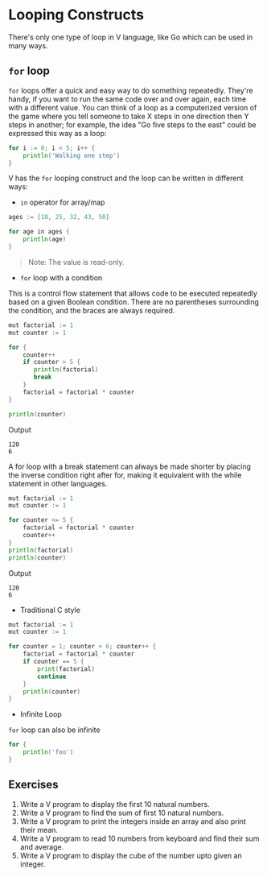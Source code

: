 # Looping Constructs

There's only one type of loop in V language, like Go which can be used in many ways.

## `for` loop

`for` loops offer a quick and easy way to do something repeatedly.
They're handy, if you want to run the same code over and over again, each time with a different value.
You can think of a loop as a computerized version of the game where you tell someone to take X steps in one direction then Y steps in another;
for example, the idea "Go five steps to the east" could be expressed this way as a loop:

```go
for i := 0; i < 5; i++ {
    println('Walking one step')
}
```

V has the `for` looping construct and the loop can be written in different ways:

- `in` operator for array/map

```go
ages := [18, 25, 32, 43, 50]

for age in ages {
    println(age)
}
```

> Note: The value is read-only.

- `for` loop with a condition

This is a control flow statement that allows code to be executed repeatedly based on a given Boolean condition.
There are no parentheses surrounding the condition, and the braces are always required.

```go
mut factorial := 1
mut counter := 1

for {
    counter++
    if counter > 5 {
       println(factorial)
       break
    }
    factorial = factorial * counter
}

println(counter)
```

Output

```console
120
6
```

A for loop with a break statement can always be made shorter by placing the inverse condition right after for, making it equivalent with the while statement in other languages.

```go
mut factorial := 1
mut counter := 1

for counter <= 5 {
    factorial = factorial * counter
    counter++
}
println(factorial)
println(counter)
```

Output

```console
120
6
```

- Traditional C style

```go
mut factorial := 1
mut counter := 1

for counter = 1; counter < 6; counter++ {
    factorial = factorial * counter
    if counter == 5 {
        print(factorial)
        continue
    }
    println(counter)
}
```

- Infinite Loop

`for` loop can also be infinite

```go
for {
    println('foo')
}
```

## Exercises

1. Write a V program to display the first 10 natural numbers.
2. Write a V program to find the sum of first 10 natural numbers.
3. Write a V program to print the integers inside an array and also print their mean.
4. Write a V program to read 10 numbers from keyboard and find their sum and average.
5. Write a V program to display the cube of the number upto given an integer.
